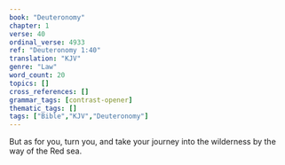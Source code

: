 ```yaml
---
book: "Deuteronomy"
chapter: 1
verse: 40
ordinal_verse: 4933
ref: "Deuteronomy 1:40"
translation: "KJV"
genre: "Law"
word_count: 20
topics: []
cross_references: []
grammar_tags: [contrast-opener]
thematic_tags: []
tags: ["Bible","KJV","Deuteronomy"]
---
```

But as for you, turn you, and take your journey into the wilderness by the way of the Red sea.
